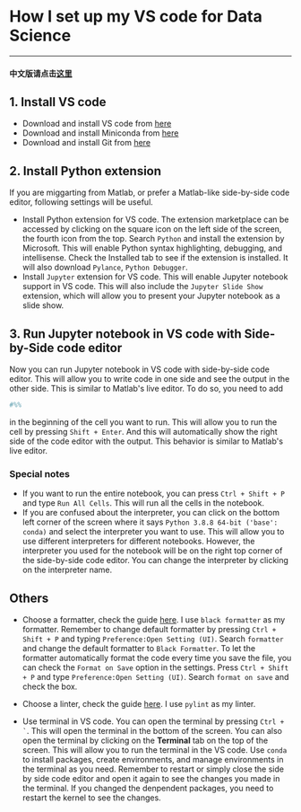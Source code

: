 # How I set up my VS code for Data Science

---

#### 中文版请点击[这里](https://mengliufab.github.io/2025/01/27/How-to-set-up-vscode-for-python-DS-CN.html)

## 1. Install VS code
- Download and install VS code from [here](https://code.visualstudio.com/)
- Download and install Miniconda from [here](https://docs.conda.io/en/latest/miniconda.html)
- Download and install Git from [here](https://git-scm.com/)

## 2. Install Python extension
If you are miggarting from Matlab, or prefer a Matlab-like side-by-side code editor, following settings will be useful.
- Install Python extension for VS code. The extension marketplace can be accessed by clicking on the square icon on the left side of the screen, the fourth icon from the top.
Search `Python` and install the extension by Microsoft. This will enable Python syntax highlighting, debugging, and intellisense. Check the Installed tab to see if the extension is installed. It will also download `Pylance`, `Python Debugger`. 
- Install `Jupyter` extension for VS code. This will enable Jupyter notebook support in VS code. This will also include the `Jupyter Slide Show` extension, which will allow you to present your Jupyter notebook as a slide show.

## 3. Run Jupyter notebook in VS code with Side-by-Side code editor
Now you can run Jupyter notebook in VS code with side-by-side code editor. This will allow you to write code in one side and see the output in the other side. This is similar to Matlab's live editor. 
To do so, you need to add 
```python
#%%
```
in the beginning of the cell you want to run. This will allow you to run the cell by pressing `Shift + Enter`. And this will automatically show the right side of the code editor with the output. This behavior is similar to Matlab's live editor.
### Special notes 
- If you want to run the entire notebook, you can press `Ctrl + Shift + P` and type `Run All Cells`. This will run all the cells in the notebook.
- If you are confused about the interpreter, you can click on the bottom left corner of the screen where it says `Python 3.8.8 64-bit ('base': conda)` and select the interpreter you want to use. This will allow you to use different interpreters for different notebooks. However, the interpreter you used for the notebook will be on the right top corner of the side-by-side code editor. You can change the interpreter by clicking on the interpreter name.

## Others
- Choose a formatter, check the guide [here](https://code.visualstudio.com/docs/python/formatting). I use `black formatter` as my formatter. Remember to change default formatter by pressing `Ctrl + Shift + P` and typing `Preference:Open Setting (UI)`. Search `formatter` and change the default formatter to `Black Formatter`.
To let the formatter automatically format the code every time you save the file, you can check the `Format on Save` option in the settings. Press `Ctrl + Shift + P` and type `Preference:Open Setting (UI)`. Search `format on save` and check the box.

- Choose a linter, check the guide [here](https://code.visualstudio.com/docs/python/linting). I use `pylint` as my linter. 
  
- Use terminal in VS code. You can open the terminal by pressing `` Ctrl + ` ``. This will open the terminal in the bottom of the screen. You can also open the terminal by clicking on the **Terminal** tab on the top of the screen. This will allow you to run the terminal in the VS code. Use `conda` to install packages, create environments, and manage environments in the terminal as you need. Remember to restart or simply close the side by side code editor and open it again to see the changes you made in the terminal. If you changed the denpendent packages, you need to restart the kernel to see the changes.
